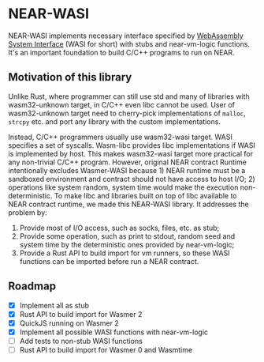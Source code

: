 # NEAR-WASI

NEAR-WASI implements necessary interface specified by [WebAssembly System Interface](https://github.com/WebAssembly/WASI)
(WASI for short) with stubs and near-vm-logic functions. It's an important foundation to build C/C++ programs to run on 
NEAR. 

## Motivation of this library 
Unlike Rust, where programmer can still use std and many of libraries with wasm32-unknown target, in C/C++ even libc
cannot be used. User of wasm32-unknown target need to cherry-pick implementations of `malloc`, `strcpy` etc. and port
any library with the custom implementations. 

Instead, C/C++ programmers usually use wasm32-wasi target. WASI specifies a set of syscalls. Wasm-libc provides libc
implementations if WASI is implemented by host. This makes wasm32-wasi target more practical for any non-trivial C/C++
program. However, original NEAR contract Runtime intentionally excludes Wasmer-WASI because 1) NEAR runtime must be a
sandboxed environment and contract should not have access to host I/O; 2) operations like system random, system time
would make the execution non-deterministic. To make libc and libraries built on top of libc available to NEAR contract
runtime, we made this NEAR-WASI library. It addresses the problem by:

1. Provide most of I/O access, such as socks, files, etc. as stub;
2. Provide some operation, such as print to stdout, random seed and system time by the deterministic ones provided by near-vm-logic;
3. Provide a Rust API to build import for vm runners, so these WASI functions can be imported before run a NEAR contract. 

## Roadmap
- [x] Implement all as stub
- [x] Rust API to build import for Wasmer 2
- [x] QuickJS running on Wasmer 2
- [x] Implement all possible WASI functions with near-vm-logic
- [ ] Add tests to non-stub WASI functions
- [ ] Rust API to build import for Wasmer 0 and Wasmtime